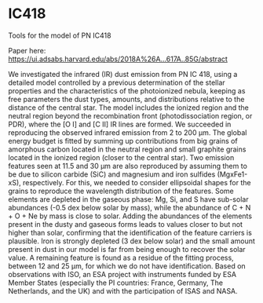 # IC418
Tools for the model of PN IC418

Paper here: https://ui.adsabs.harvard.edu/abs/2018A%26A...617A..85G/abstract

We investigated the infrared (IR) dust emission from PN IC 418, using a detailed model controlled by a previous determination of the stellar properties and the characteristics of the photoionized nebula, keeping as free parameters the dust types, amounts, and distributions relative to the distance of the central star. The model includes the ionized region and the neutral region beyond the recombination front (photodissociation region, or PDR), where the [O I] and [C II] IR lines are formed. We succeeded in reproducing the observed infrared emission from 2 to 200 μm. The global energy budget is fitted by summing up contributions from big grains of amorphous carbon located in the neutral region and small graphite grains located in the ionized region (closer to the central star). Two emission features seen at 11.5 and 30 μm are also reproduced by assuming them to be due to silicon carbide (SiC) and magnesium and iron sulfides (MgxFe1-xS), respectively. For this, we needed to consider ellipsoidal shapes for the grains to reproduce the wavelength distribution of the features. Some elements are depleted in the gaseous phase: Mg, Si, and S have sub-solar abundances (-0.5 dex below solar by mass), while the abundance of C + N + O + Ne by mass is close to solar. Adding the abundances of the elements present in the dusty and gaseous forms leads to values closer to but not higher than solar, confirming that the identification of the feature carriers is plausible. Iron is strongly depleted (3 dex below solar) and the small amount present in dust in our model is far from being enough to recover the solar value. A remaining feature is found as a residue of the fitting process, between 12 and 25 μm, for which we do not have identification. Based on observations with ISO, an ESA project with instruments funded by ESA Member States (especially the PI countries: France, Germany, The Netherlands, and the UK) and with the participation of ISAS and NASA.

